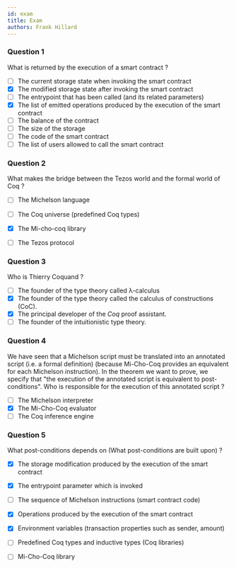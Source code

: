```yaml
---
id: exam
title: Exam
authors: Frank Hillard
---
```



### Question 1

What is returned by the execution of a smart contract ?

- [ ] The current storage state when invoking the smart contract
- [x] The modified storage state after invoking the smart contract
- [ ] The entrypoint that has been called (and its related parameters)
- [x] The list of emitted operations produced by the execution of the smart contract
- [ ] The balance of the contract
- [ ] The size of the storage
- [ ] The code of the smart contract
- [ ] The list of users allowed to call the smart contract

### Question 2

What makes the bridge between the Tezos world and the formal world of Coq ?

- [ ] The Michelson language
- [ ] The Coq universe (predefined Coq types)
- [x] The Mi-cho-coq library
- [ ] The Tezos protocol


### Question 3

Who is Thierry Coquand ?

- [ ] The founder of the type theory called λ-calculus
- [x] The founder of the type theory called the calculus of constructions (CoC).
- [x] The principal developer of the _Coq_ proof assistant.
- [ ] The founder of the intuitionistic type theory.

### Question 4

We have seen that a Michelson script must be translated into an annotated script (i.e. a formal definition) (because Mi-Cho-Coq provides an equivalent for each Michelson instruction). In the theorem we want to prove, we specify that "the execution of the annotated script is equivalent to post-conditions". Who is responsible for the execution of this annotated script ?

- [ ] The Michelson interpreter
- [x] The Mi-Cho-Coq evaluator
- [ ] The Coq inference engine

### Question 5

What post-conditions depends on (What post-conditions are built upon) ?

- [x] The storage modification produced by the execution of the smart contract
- [x] The entrypoint parameter which is invoked
- [ ] The sequence of Michelson instructions (smart contract code)
- [x] Operations produced by the execution of the smart contract
- [x] Environment variables (transaction properties such as sender, amount)
- [ ] Predefined Coq types and inductive types (Coq libraries)
- [ ] Mi-Cho-Coq library

